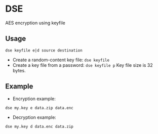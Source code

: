 # DSE
AES encryption using keyfile

## Usage
```
dse keyfile e|d source destination
```
- Create a random-content key file: `dse keyfile`
- Create a key file from a password: `dse keyfile p`
Key file size is 32 bytes.

## Example
* Encryption example:
```
dse my.key e data.zip data.enc
```
* Decryption example:
```
dse my.key d data.enc data.zip
```
